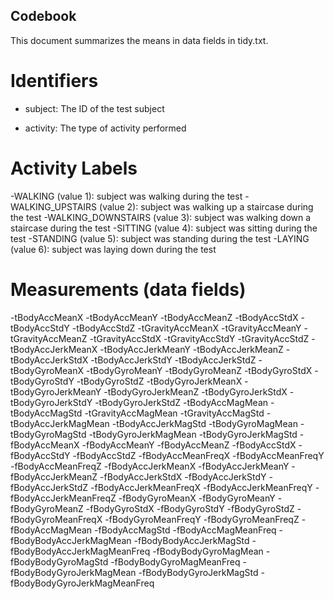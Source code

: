 ## Codebook
This document summarizes the  means in data fields in tidy.txt.

# Identifiers

- subject: The ID of the test subject

- activity: The type of activity performed 

# Activity Labels
 -WALKING (value 1): subject was walking during the test
 -WALKING_UPSTAIRS (value 2): subject was walking up a staircase during the test
 -WALKING_DOWNSTAIRS (value 3): subject was walking down a staircase during the test
 -SITTING (value 4): subject was sitting during the test
 -STANDING (value 5): subject was standing during the test
 -LAYING (value 6): subject was laying down during the test

# Measurements (data fields)

-tBodyAccMeanX
-tBodyAccMeanY
-tBodyAccMeanZ
-tBodyAccStdX
-tBodyAccStdY
-tBodyAccStdZ
-tGravityAccMeanX
-tGravityAccMeanY
-tGravityAccMeanZ
-tGravityAccStdX
-tGravityAccStdY
-tGravityAccStdZ
-tBodyAccJerkMeanX
-tBodyAccJerkMeanY
-tBodyAccJerkMeanZ
-tBodyAccJerkStdX
-tBodyAccJerkStdY
-tBodyAccJerkStdZ
-tBodyGyroMeanX
-tBodyGyroMeanY
-tBodyGyroMeanZ
-tBodyGyroStdX
-tBodyGyroStdY
-tBodyGyroStdZ
-tBodyGyroJerkMeanX
-tBodyGyroJerkMeanY
-tBodyGyroJerkMeanZ
-tBodyGyroJerkStdX
-tBodyGyroJerkStdY
-tBodyGyroJerkStdZ
-tBodyAccMagMean
-tBodyAccMagStd
-tGravityAccMagMean
-tGravityAccMagStd
-tBodyAccJerkMagMean
-tBodyAccJerkMagStd
-tBodyGyroMagMean
-tBodyGyroMagStd
-tBodyGyroJerkMagMean
-tBodyGyroJerkMagStd
-fBodyAccMeanX
-fBodyAccMeanY
-fBodyAccMeanZ
-fBodyAccStdX
-fBodyAccStdY
-fBodyAccStdZ
-fBodyAccMeanFreqX
-fBodyAccMeanFreqY
-fBodyAccMeanFreqZ
-fBodyAccJerkMeanX
-fBodyAccJerkMeanY
-fBodyAccJerkMeanZ
-fBodyAccJerkStdX
-fBodyAccJerkStdY
-fBodyAccJerkStdZ
-fBodyAccJerkMeanFreqX
-fBodyAccJerkMeanFreqY
-fBodyAccJerkMeanFreqZ
-fBodyGyroMeanX
-fBodyGyroMeanY
-fBodyGyroMeanZ
-fBodyGyroStdX
-fBodyGyroStdY
-fBodyGyroStdZ
-fBodyGyroMeanFreqX
-fBodyGyroMeanFreqY
-fBodyGyroMeanFreqZ
-fBodyAccMagMean
-fBodyAccMagStd
-fBodyAccMagMeanFreq
-fBodyBodyAccJerkMagMean
-fBodyBodyAccJerkMagStd
-fBodyBodyAccJerkMagMeanFreq
-fBodyBodyGyroMagMean
-fBodyBodyGyroMagStd
-fBodyBodyGyroMagMeanFreq
-fBodyBodyGyroJerkMagMean
-fBodyBodyGyroJerkMagStd
-fBodyBodyGyroJerkMagMeanFreq
